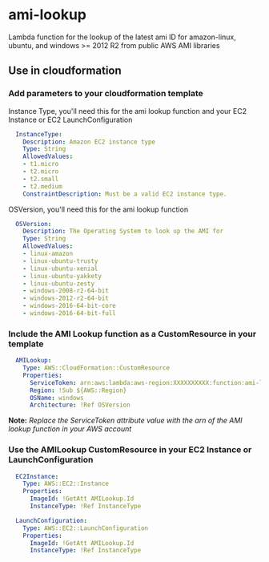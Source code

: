 # ami-lookup
Lambda function for the lookup of the latest ami ID for amazon-linux, ubuntu, and windows >= 2012 R2 from public AWS AMI libraries

## Use in cloudformation

### Add parameters to your cloudformation template

Instance Type, you'll need this for the ami lookup function and your EC2 Instance or EC2 LaunchConfiguration

```yaml
  InstanceType:
    Description: Amazon EC2 instance type
    Type: String
    AllowedValues:
    - t1.micro
    - t2.micro
    - t2.small
    - t2.medium
    ConstraintDescription: Must be a valid EC2 instance type.
```

OSVersion, you'll need this for the ami lookup function

```yaml
  OSVersion:
    Description: The Operating System to look up the AMI for
    Type: String
    AllowedValues:
    - linux-amazon
    - linux-ubuntu-trusty
    - linux-ubuntu-xenial
    - linux-ubuntu-yakkety
    - linux-ubuntu-zesty
    - windows-2008-r2-64-bit
    - windows-2012-r2-64-bit
    - windows-2016-64-bit-core
    - windows-2016-64-bit-full
```

### Include the AMI Lookup function as a CustomResource in your template

```yaml
  AMILookup:
    Type: AWS::CloudFormation::CustomResource
    Properties:
      ServiceToken: arn:aws:lambda:aws-region:XXXXXXXXXX:function:ami-lookup
      Region: !Sub ${AWS::Region}
      OSName: windows
      Architecture: !Ref OSVersion
```

__Note:__ _Replace the ServiceToken attribute value with the arn of the AMI lookup function in your AWS account_

### Use the AMILookup CustomResource in your EC2 Instance or LaunchConfiguration

```yaml
  EC2Instance:
    Type: AWS::EC2::Instance
    Properties:
      ImageId: !GetAtt AMILookup.Id
      InstanceType: !Ref InstanceType
```

```yaml
  LaunchConfiguration:
    Type: AWS::EC2::LaunchConfiguration
    Properties:
      ImageId: !GetAtt AMILookup.Id
      InstanceType: !Ref InstanceType
```